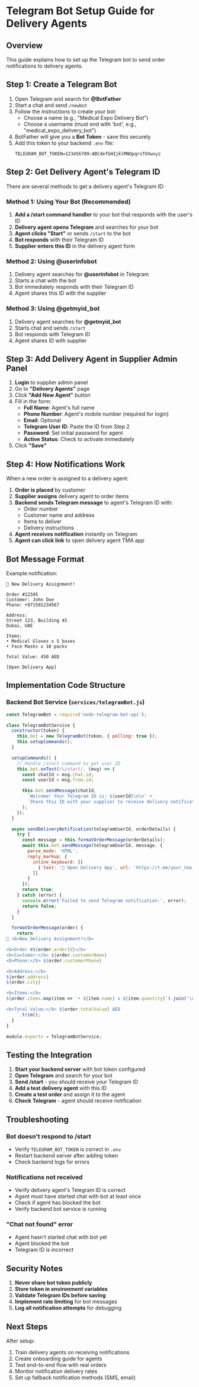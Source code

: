 # Telegram Bot Setup Guide for Delivery Agents

## Overview
This guide explains how to set up the Telegram bot to send order notifications to delivery agents.

## Step 1: Create a Telegram Bot

1. Open Telegram and search for **@BotFather**
2. Start a chat and send `/newbot`
3. Follow the instructions to create your bot:
   - Choose a name (e.g., "Medical Expo Delivery Bot")
   - Choose a username (must end with 'bot', e.g., "medical_expo_delivery_bot")
4. BotFather will give you a **Bot Token** - save this securely
5. Add this token to your backend `.env` file:
   ```
   TELEGRAM_BOT_TOKEN=123456789:ABCdefGHIjklMNOpqrsTUVwxyz
   ```

## Step 2: Get Delivery Agent's Telegram ID

There are several methods to get a delivery agent's Telegram ID:

### Method 1: Using Your Bot (Recommended)

1. **Add a /start command handler** to your bot that responds with the user's ID
2. **Delivery agent opens Telegram** and searches for your bot
3. **Agent clicks "Start"** or sends `/start` to the bot
4. **Bot responds** with their Telegram ID
5. **Supplier enters this ID** in the delivery agent form

### Method 2: Using @userinfobot

1. Delivery agent searches for **@userinfobot** in Telegram
2. Starts a chat with the bot
3. Bot immediately responds with their Telegram ID
4. Agent shares this ID with the supplier

### Method 3: Using @getmyid_bot

1. Delivery agent searches for **@getmyid_bot**
2. Starts chat and sends `/start`
3. Bot responds with Telegram ID
4. Agent shares ID with supplier

## Step 3: Add Delivery Agent in Supplier Admin Panel

1. **Login** to supplier admin panel
2. Go to **"Delivery Agents"** page
3. Click **"Add New Agent"** button
4. Fill in the form:
   - **Full Name**: Agent's full name
   - **Phone Number**: Agent's mobile number (required for login)
   - **Email**: Optional
   - **Telegram User ID**: Paste the ID from Step 2
   - **Password**: Set initial password for agent
   - **Active Status**: Check to activate immediately
5. Click **"Save"**

## Step 4: How Notifications Work

When a new order is assigned to a delivery agent:

1. **Order is placed** by customer
2. **Supplier assigns** delivery agent to order items
3. **Backend sends Telegram message** to agent's Telegram ID with:
   - Order number
   - Customer name and address
   - Items to deliver
   - Delivery instructions
4. **Agent receives notification** instantly on Telegram
5. **Agent can click link** to open delivery agent TMA app

## Bot Message Format

Example notification:
```
🚚 New Delivery Assignment!

Order #12345
Customer: John Doe
Phone: +971501234567

Address:
Street 123, Building 45
Dubai, UAE

Items:
• Medical Gloves x 5 boxes
• Face Masks x 10 packs

Total Value: 450 AED

[Open Delivery App]
```

## Implementation Code Structure

### Backend Bot Service (`services/telegramBot.js`)

```javascript
const TelegramBot = require('node-telegram-bot-api');

class TelegramBotService {
  constructor(token) {
    this.bot = new TelegramBot(token, { polling: true });
    this.setupCommands();
  }

  setupCommands() {
    // Handle /start command to get user ID
    this.bot.onText(/\/start/, (msg) => {
      const chatId = msg.chat.id;
      const userId = msg.from.id;

      this.bot.sendMessage(chatId,
        `Welcome! Your Telegram ID is: ${userId}\n\n` +
        `Share this ID with your supplier to receive delivery notifications.`
      );
    });
  }

  async sendDeliveryNotification(telegramUserId, orderDetails) {
    try {
      const message = this.formatOrderMessage(orderDetails);
      await this.bot.sendMessage(telegramUserId, message, {
        parse_mode: 'HTML',
        reply_markup: {
          inline_keyboard: [[
            { text: '📱 Open Delivery App', url: 'https://t.me/your_tma_bot' }
          ]]
        }
      });
      return true;
    } catch (error) {
      console.error('Failed to send Telegram notification:', error);
      return false;
    }
  }

  formatOrderMessage(order) {
    return `
🚚 <b>New Delivery Assignment!</b>

<b>Order #${order.orderId}</b>
<b>Customer:</b> ${order.customerName}
<b>Phone:</b> ${order.customerPhone}

<b>Address:</b>
${order.address}
${order.city}

<b>Items:</b>
${order.items.map(item => `• ${item.name} x ${item.quantity}`).join('\n')}

<b>Total Value:</b> ${order.totalValue} AED
    `.trim();
  }
}

module.exports = TelegramBotService;
```

## Testing the Integration

1. **Start your backend server** with bot token configured
2. **Open Telegram** and search for your bot
3. **Send /start** - you should receive your Telegram ID
4. **Add a test delivery agent** with this ID
5. **Create a test order** and assign it to the agent
6. **Check Telegram** - agent should receive notification

## Troubleshooting

### Bot doesn't respond to /start
- Verify `TELEGRAM_BOT_TOKEN` is correct in `.env`
- Restart backend server after adding token
- Check backend logs for errors

### Notifications not received
- Verify delivery agent's Telegram ID is correct
- Agent must have started chat with bot at least once
- Check if agent has blocked the bot
- Verify backend bot service is running

### "Chat not found" error
- Agent hasn't started chat with bot yet
- Agent blocked the bot
- Telegram ID is incorrect

## Security Notes

1. **Never share bot token publicly**
2. **Store token in environment variables**
3. **Validate Telegram IDs before saving**
4. **Implement rate limiting** for bot messages
5. **Log all notification attempts** for debugging

## Next Steps

After setup:
1. Train delivery agents on receiving notifications
2. Create onboarding guide for agents
3. Test end-to-end flow with real orders
4. Monitor notification delivery rates
5. Set up fallback notification methods (SMS, email)
